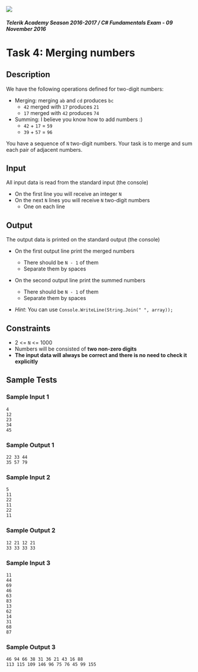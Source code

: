 <img src="https://raw.githubusercontent.com/TelerikAcademy/Common/master/logos/telerik-header-logo.png"/>

#### _Telerik Academy Season 2016-2017 / C# Fundamentals Exam - 09 November 2016_
# Task 4: Merging numbers

## Description

We have the following operations defined for two-digit numbers:
- Merging: merging `ab` and `cd` produces `bc`
  - `42` merged with `17` produces `21`
  - `17` merged with `42` produces `74`
- Summing: I believe you know how to add numbers :)
  - `42` + `17` = `59`
  - `39` + `57` = `96`

You have a sequence of `N` two-digit numbers. Your task is to merge and sum each pair of adjacent numbers.

## Input

All input data is read from the standard input (the console)

- On the first line you will receive an integer `N`
- On the next `N` lines you will receive `N` two-digit numbers
  - One on each line

## Output

The output data is printed on the standard output (the console)

- On the first output line print the merged numbers
  - There should be `N - 1` of them
  - Separate them by spaces
- On the second output line print the summed numbers
  - There should be `N - 1` of them
  - Separate them by spaces

- _Hint_: You can use `Console.WriteLine(String.Join(" ", array));`

## Constraints

- 2 <= `N` <= 1000
- Numbers will be consisted of **two non-zero digits**
- **The input data will always be correct and there is no need to check it explicitly**

## Sample Tests

### Sample Input 1

```
4
12
23
34
45
```

### Sample Output 1

```
22 33 44
35 57 79
```

### Sample Input 2

```
5
11
22
11
22
11
```

### Sample Output 2

```
12 21 12 21
33 33 33 33
```

### Sample Input 3

```
11
44
69
46
63
83
13
62
14
31
68
87
```

### Sample Output 3

```
46 94 66 38 31 36 21 43 16 88
113 115 109 146 96 75 76 45 99 155
```
